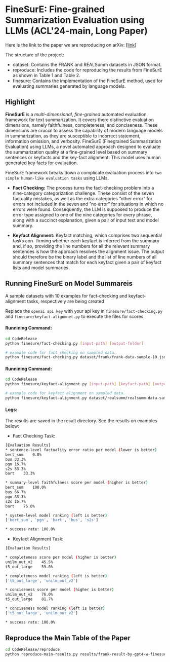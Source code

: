 # FineSurE: Fine-grained Summarization Evaluation using LLMs (ACL'24-main, Long Paper)

Here is the link to the paper we are reproducing on arXiv: [[link](https://arxiv.org/abs/2407.00908)]

The structure of the project:
- dataset: Contains the FRANK and REALSumm datasets in JSON format.
- reproduce: Includes the code for reproducing the results from FineSurE as shown in Table 1 and Table 2.
- finesure: Contains the implementation of the FineSurE method, used for evaluating summaries generated by language models.

## Highlight

**FineSurE** is a *multi-dimensional*, *fine-grained* automated evaluation framework for text summarization. It covers there distinctive evaluation dimensions, namely faithfulness, completeness, and conciseness. These dimensions are crucial to assess the capability of modern language models in summarization, as they are susceptible to incorrect statement, information omission, and verbosity. FineSurE (Finegrained Summarization Evaluation) using LLMs,
a novel automated approach designed to evaluate the summarization quality at a fine-grained level based on summary sentences or keyfacts and the key-fact alignment. This model uses human generated key facts for evaluation.

FineSurE framework breaks down a complicate evaluation process into ```two simple human-like evaluation tasks``` using LLMs. 

- **Fact Checking:** The process turns the fact-checking problem into a nine-category categorization challenge. These consist of the seven factuality mistakes, as well as the extra categories ”other error” for errors not included in the seven and ”no error” for situations in which no errors were found. Consequently, the LLM is supposed to produce the error type assigned to one of the nine categories for every phrase, along with a succinct explanation, given a pair of input text and model summary.
  
- **Keyfact Alignment:** Keyfact matching, which comprises two sequential tasks con-
firming whether each keyfact is inferred from the summary and, if so, providing the line
numbers for all the relevant summary sentences is how the approach resolves the alignment issue. The output should therefore be the binary label and the list of line numbers
of all summary sentences that match for each keyfact given a pair of keyfact lists and model summaries.

## Running FineSurE on Model Summareis

A sample datasets with 10 examples for fact-checking and keyfact-alignment tasks, respectively are being created

Replace the ```openai api key``` with your api key in ```finesure/fact-checking.py``` and ```finesure/keyfact-alignmnet.py``` to execute the files for scores.

#### Runnining Command:
```bash
cd CodeRelease
python finesure/fact-checking.py [input-path] [output-folder]

# example code for fact checking on sampled data.
python finesure/fact-checking.py dataset/frank/frank-data-sample-10.json result/fact-checking
```

#### Runnining Command:
```bash
cd CodeRelease
python finesure/keyfact-alignment.py [input-path] [keyfact-path] [output-folder]

# example code for keyfact alignment on sampled data.
python finesure/keyfact-alignment.py dataset/realsumm/realsumm-data-sample-10.json dataset/realsumm/human-keyfact-list.json result/keyfact-alignment
```

#### Logs:

The results are saved in the result directory. See the results on examples below:

* Fact Checking Task:
```bash 
[Evaluation Results]
* sentence-level factuality error ratio per model (lower is better)
bert_sum	0.0%
bus	33.3%
pgn	16.7%
s2s	83.3%
bart	33.3%

* summary-level faithfulness score per model (higher is better)
bert_sum	100.0%
bus	66.7%
pgn	83.3%
s2s	16.7%
bart	75.0%

* system-level model ranking (left is better)
['bert_sum', 'pgn', 'bart', 'bus', 's2s']

* success rate: 100.0%
```

* Keyfact Alignment Task:
```bash 
[Evaluation Results]

* completeness score per model (higher is better)
unilm_out_v2	45.5%
t5_out_large	59.0%

* completeness model ranking (left is better)
['t5_out_large', 'unilm_out_v2']

* conciseness score per model (higher is better)
unilm_out_v2	76.0%
t5_out_large	81.7%

* conciseness model ranking (left is better)
['t5_out_large', 'unilm_out_v2']

* success rate: 100.0%
```

## Reproduce the Main Table of the Paper

```bash
cd CodeRelease/reproduce
python reproduce-main-results.py results/frank-result-by-gpt4-w-finesure.json results/realsumm-result-by-gpt4-w-finesure.json
```

